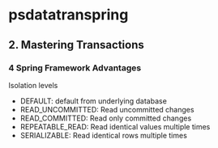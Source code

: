 # psdatatranspring
## 2. Mastering Transactions
### 4 Spring Framework Advantages
Isolation levels
- DEFAULT: default from underlying database
- READ_UNCOMMITTED: Read uncommitted changes
- READ_COMMITTED: Read only committed changes
- REPEATABLE_READ: Read identical values multiple times
- SERIALIZABLE: Read identical rows multiple times
